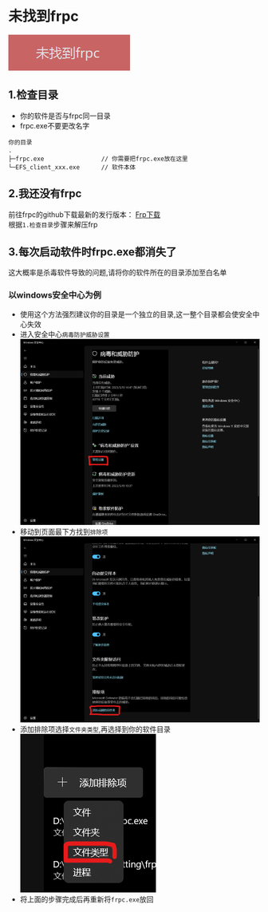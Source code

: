 # 未找到frpc
![Example Image](images/nofrpc.png)
## 1.检查目录
- 你的软件是否与frpc同一目录
- frpc.exe不要更改名字  
```
你的目录
.
├─frpc.exe                // 你需要把frpc.exe放在这里
└─EFS_client_xxx.exe      // 软件本体
```
  
## 2.我还没有frpc
前往frpc的github下载最新的发行版本：
[Frp下载](https://github.com/fatedier/frp/releases/latest)   
根据`1.检查目录`步骤来解压frp
  
## 3.每次启动软件时frpc.exe都消失了
这大概率是杀毒软件导致的问题,请将你的软件所在的目录添加至白名单 
### 以windows安全中心为例
- 使用这个方法强烈建议你的目录是一个独立的目录,这一整个目录都会使安全中心失效  
- 进入安全中心`病毒防护威胁设置`
![Example Image](images/winD1.png)
- 移动到页面最下方找到`排除项`
![Example Image](images/winD2.png)
- 添加排除项选择`文件夹类型`,再选择到你的软件目录  
![Example Image](images/winD3.png)
- 将上面的步骤完成后再重新将`frpc.exe`放回
